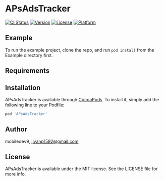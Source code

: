 # APsAdsTracker

[![CI Status](https://img.shields.io/travis/mobiledev9/APsAdsTracker.svg?style=flat)](https://travis-ci.org/mobiledev9/APsAdsTracker)
[![Version](https://img.shields.io/cocoapods/v/APsAdsTracker.svg?style=flat)](https://cocoapods.org/pods/APsAdsTracker)
[![License](https://img.shields.io/cocoapods/l/APsAdsTracker.svg?style=flat)](https://cocoapods.org/pods/APsAdsTracker)
[![Platform](https://img.shields.io/cocoapods/p/APsAdsTracker.svg?style=flat)](https://cocoapods.org/pods/APsAdsTracker)

## Example

To run the example project, clone the repo, and run `pod install` from the Example directory first.

## Requirements

## Installation

APsAdsTracker is available through [CocoaPods](https://cocoapods.org). To install
it, simply add the following line to your Podfile:

```ruby
pod 'APsAdsTracker'
```

## Author

mobiledev9, jiyanp1592@gmail.com

## License

APsAdsTracker is available under the MIT license. See the LICENSE file for more info.
